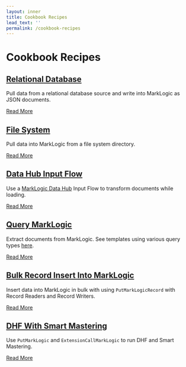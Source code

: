 ```yaml
---
layout: inner
title: Cookbook Recipes
lead_text: ''
permalink: /cookbook-recipes
---
```


# Cookbook Recipes

## [Relational Database][relational-database]

Pull data from a relational database source and write into MarkLogic as JSON documents.

[Read More][relational-database]

## [File System][file-system]

Pull data into MarkLogic from a file system directory.

[Read More][file-system]

## [Data Hub Input Flow][dhf-input-flow]

Use a [MarkLogic Data Hub](https://github.com/marklogic/marklogic-data-hub) Input Flow to transform documents while loading.

[Read More][dhf-input-flow]

## [Query MarkLogic][query-flow]

Extract documents from MarkLogic. See templates using various query types [here][query-flow-templates].

[Read More][query-flow]

## [Bulk Record Insert Into MarkLogic][bulk-record-insert-into-marklogic]

Insert data into MarkLogic in bulk with using `PutMarkLogicRecord` with Record Readers and Record Writers.

[Read More][bulk-record-insert-into-marklogic]

## [DHF With Smart Mastering][dhf-with-smart-mastering]

Use `PutMarkLogic` and `ExtensionCallMarkLogic` to run DHF and Smart Mastering.

[Read More][dhf-with-smart-mastering]

[relational-database]:./get-data-from-a-relational-database
[file-system]:./file-system-to-marklogic
[dhf-input-flow]:./run-data-hub-input-flow
[query-flow]:./step-by-step#add-querymarklogic-processor
[query-flow-templates]:./step-by-step#additional-query-templates
[bulk-record-insert-into-marklogic]:./bulk-record-insert-into-marklogic
[dhf-with-smart-mastering]:./dhf-with-smart-mastering

